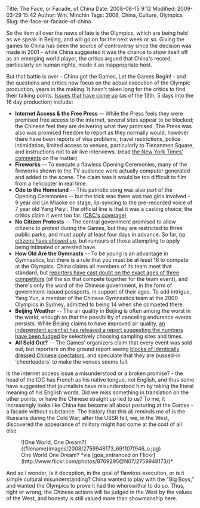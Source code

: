 Title: The Face, or Facade, of China
Date: 2008-08-15 9:12
Modified: 2009-03-29 15:42
Author: Wm. Minchin
Tags: 2008, China, Culture, Olympics
Slug: the-face-or-facade-of-china

So the item all over the news of late is the Olympics, which are being
held as we speak in Beijing, and will go on for the next week or so.
Giving the games to China has been the source of controversy since the
decision was made in 2001 - while China suggested it was the chance to
show itself off as an emerging world player, the critics argued that
China's record, particularly on human rights, made it an inappropriate
host.

But that battle is over - China got the Games, Let the Games Begin! -
and the questions and critics now focus on the actual execution of the
Olympic production, years in the making. It hasn't taken long for the
critics to find their talking points. [Issues that have come
up](http://www.athlists.com/?p=36) (as of the 13th, 5 days into the 16
day production) include:

-   **Internet Access & the Free Press** -- While the Press feels they
    were promised free access to the internet, several sites appear to
    be blocked; the Chinese feel they are delivering what they promised.
    The Press was also was promised freedom to report as they normally
    would, however there have been reports of visa problems, travel
    restrictions, police intimidation, limited access to venues,
    particularly to Tienanmen Square, and instructions not to air live
    interviews. (read [the New York Times'
    comments](http://www.nytimes.com/2008/07/21/sports/olympics/21nbc.html?_r=1&pagewanted=all&oref=slogin)
    on the matter)
-   **Fireworks** -- To execute a flawless Opening Ceremonies, many of
    the fireworks shown to the TV audience were actually computer
    generated and added to the scene. The claim was it would be too
    difficult to film from a helicopter in real time.
-   **Ode to the Homeland** -- This patriotic song was also part of the
    Opening Ceremonies -- but the trick was there was two girls
    involved - 9 year old Lin Miaoke on stage, lip-syncing to the
    pre-recorded voice of 7 year old Yang Peiyi. The official line is
    that it was a casting choice; the critics claim it went too far.
    ([CBC's
    coverage](http://www.cbc.ca/arts/tv/story/2008/08/12/olympics-lipsynch.html?ref=rss))
-   **No Citizen Protests** -- The central government promised to allow
    citizens to protest during the Games, but they are restricted to
    three public parks, and must apply at least four days in advance. So
    far, [no citizens have showed
    up](http://www.iht.com/articles/2008/08/13/asia/protest.php), but
    rumours of those attempting to apply being intimated or arrested
    have.
-   **How Old Are the Gymnasts** -- To be young is an advantage in
    Gymnastics, but there is a rule that you must be at least 16 to
    compete at the Olympics. China claims all members of its team meet
    that standard, but [reporters have cast doubt on the exact ages of
    three
    competitors](http://www.time.com/time/world/article/0,8599,1832312,00.html?imw=Y)
    (of the six that compete together for the team event), and there's
    only the word of the Chinese government, in the form of
    government-issued passports, in support of their ages. To add
    intrigue, Yang Yun, a member of the Chinese Gymnastics team at the
    2000 Olympics in Sydney, admitted to being 14 when she competed
    there.
-   **Beijing Weather** -- The air quality in Beijing is often among the
    worst in the world, enough so that the possibility of canceling
    endurance events persists. While Beijing claims to have improved air
    quality, [an independent scientist has released a report suggesting
    the numbers have been
    fudged](http://www.time.com/time/world/article/0,8599,1722450,00.html)
    by selectively choosing sampling sites and times.
-   **All Sold Out?** -- The Games' organizers claim that every event was
    sold out, but reporters on the ground report seeing [blocks of
    identically dressed Chinese
    spectators](http://sports.yahoo.com/olympics/beijing/blog/fourth_place_medal/post/Volunteer-fans-fill-the-stands-in-Beijing?urn=oly,100302),
    and speculate that they are bussed-in 'cheerleaders' to make the
    venues seems full.

Is the internet access issue a misunderstood or a broken promise? - the
head of the IOC has French as his native tongue, not English, and thus
some have suggested that journalists have misunderstood him by taking
the literal meaning of his English words. Did we miss something in
translation on the other points, or have the Chinese straight up lied to
us? To me, it increasingly looks like China has become all about
posturing at the Games - a facade without substance. The history that
this all reminds me of is the Russians during the Cold War; after the
USSR fell, we, in the West, discovered the appearance of military might
had come at the cost of all else.

<figure markdown=1>
![One World, One Dream?]({filename}images/2008/2759948173_691107f946_o.jpg)
<figcaption markdown=1>
One World One Dream? *via [goa_entranced on Flickr](http://www.flickr.com/photos/8769295@N07/2759948173/)*
</figcaption>
</figure>

And so I wonder, Is it deception, in the goal of flawless execution, or
is it simple cultural misunderstanding? China wanted to play with the
"Big Boys," and wanted the Olympics to prove it had the wherewithal to
do so. Thus, right or wrong, the Chinese actions will be judged in the
West by the values of the West, and honesty is still valued more than
showmanship here.
